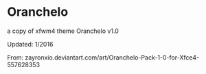 # Oranchelo
a copy of xfwm4 theme Oranchelo v1.0

Updated: 1/2016

From: zayronxio.deviantart.com/art/Oranchelo-Pack-1-0-for-Xfce4-557628353
